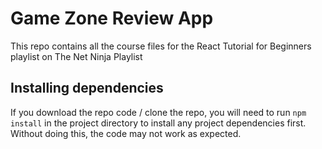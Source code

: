 # Game Zone Review App
This repo contains all the course files for the React Tutorial for Beginners playlist on The Net Ninja Playlist

## Installing dependencies
If you download the repo code / clone the repo, you will need to run `npm install` in the project directory to install any project dependencies first. Without doing this, the code may not work as expected.

